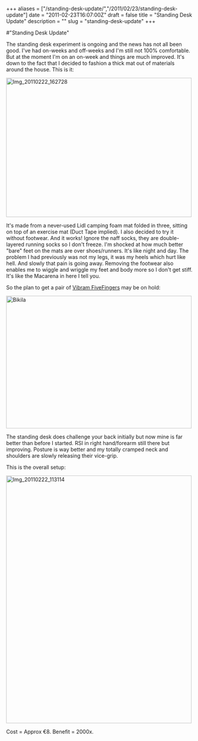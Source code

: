 +++
aliases = ["/standing-desk-update/","/2011/02/23/standing-desk-update"]
date = "2011-02-23T16:07:00Z"
draft = false
title = "Standing Desk Update"
description = ""
slug = "standing-desk-update"
+++

#"Standing Desk Update"


 <p>The standing desk experiment is ongoing and the news has not all been good. I've had on-weeks and off-weeks and I'm still not 100% comfortable. But at the moment I'm on an on-week and things are much improved. It's down to the fact that I decided to fashion a thick mat out of materials around the house. This is it:</p>
<p><div class='p_embed p_image_embed'>
<a href="http://getfile0.posterous.com/getfile/files.posterous.com/temp-2011-02-23/rmaynHAcEqodfjoiFiwFHigwmxabdFqIvkjglspndiziuFIqfzrjtrEpbBhl/IMG_20110222_162728.jpg.scaled1000.jpg"><img alt="Img_20110222_162728" height="375" src="http://getfile1.posterous.com/getfile/files.posterous.com/temp-2011-02-23/rmaynHAcEqodfjoiFiwFHigwmxabdFqIvkjglspndiziuFIqfzrjtrEpbBhl/IMG_20110222_162728.jpg.scaled500.jpg" width="500" /></a>
</div>
</p>
<p>It's made from a never-used Lidl camping foam mat folded in three, sitting on top of an exercise mat (Duct Tape implied). I also decided to try it without footwear. And it works! Ignore the naff socks, they are double-layered running socks so I don't freeze. I'm shocked at how much better "bare" feet on the mats are over shoes/runners. It's like night and day. The problem I had previously was not my legs, it was my heels which hurt like hell. And slowly that pain is going away. Removing the footwear also enables me to wiggle and wriggle my feet and body more so I don't get stiff. It's like the Macarena in here I tell you.</p>
<p>So the plan to get a pair of <a href="http://www.vibramfivefingers.com/products/Five-Fingers-Bikila-Mens.htm">Vibram FiveFingers</a> may be on hold:</p>
<p><div class='p_embed p_image_embed'>
<a href="http://getfile4.posterous.com/getfile/files.posterous.com/temp-2011-02-23/rzktformJucawCdworrcvzyrsmpDphdnsCjafxfgyequqvmDnxFGdDajjoBC/bikila.jpg.scaled1000.jpg"><img alt="Bikila" height="357" src="http://getfile4.posterous.com/getfile/files.posterous.com/temp-2011-02-23/rzktformJucawCdworrcvzyrsmpDphdnsCjafxfgyequqvmDnxFGdDajjoBC/bikila.jpg.scaled500.jpg" width="500" /></a>
</div>
</p>
<p>The standing desk does challenge your back initially but now mine is far better than before I started. RSI in right hand/forearm still there but improving. Posture is way better and my totally cramped neck and shoulders are slowly releasing their vice-grip.</p>
<p>This is the overall setup:</p>
<p><div class='p_embed p_image_embed'>
<a href="http://getfile8.posterous.com/getfile/files.posterous.com/temp-2011-02-23/soInpGtFAkjgqgykGfAiFidBiwppcCttAgjCkrhfdymrvHfcecdtoDAiExFJ/IMG_20110222_113114.jpg.scaled1000.jpg"><img alt="Img_20110222_113114" height="667" src="http://getfile8.posterous.com/getfile/files.posterous.com/temp-2011-02-23/soInpGtFAkjgqgykGfAiFidBiwppcCttAgjCkrhfdymrvHfcecdtoDAiExFJ/IMG_20110222_113114.jpg.scaled500.jpg" width="500" /></a>
</div>
</p>
<p>Cost = Approx &euro;8. Benefit = 2000x.</p>
<p>&nbsp;</p>
 